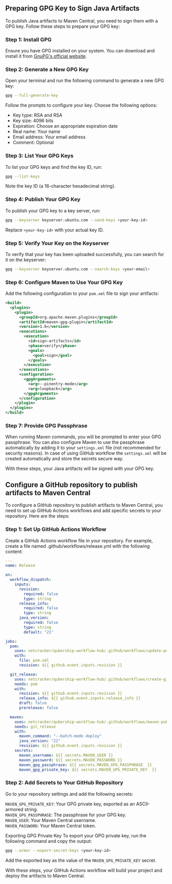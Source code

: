 ## Preparing GPG Key to Sign Java Artifacts

To publish Java artifacts to Maven Central, you need to sign them with a GPG key. Follow these steps to prepare your GPG key:

### Step 1: Install GPG

Ensure you have GPG installed on your system. You can download and install it from [GnuPG's official website](https://gnupg.org/download/).

### Step 2: Generate a New GPG Key

Open your terminal and run the following command to generate a new GPG key:

```sh
gpg --full-generate-key
```

Follow the prompts to configure your key. Choose the following options:

- Key type: RSA and RSA
- Key size: 4096 bits
- Expiration: Choose an appropriate expiration date
- Real name: Your name
- Email address: Your email address
- Comment: Optional

### Step 3: List Your GPG Keys

To list your GPG keys and find the key ID, run:

```sh
gpg --list-keys
```

Note the key ID (a 16-character hexadecimal string).

### Step 4: Publish Your GPG Key

To publish your GPG key to a key server, run:

```sh
gpg --keyserver keyserver.ubuntu.com --send-keys <your-key-id>
```

Replace `<your-key-id>` with your actual key ID.

### Step 5: Verify Your Key on the Keyserver

To verify that your key has been uploaded successfully, you can search for it on the keyserver:

```bash
gpg --keyserver keyserver.ubuntu.com --search-keys <your-email>
```

### Step 6: Configure Maven to Use Your GPG Key

Add the following configuration to your `pom.xml` file to sign your artifacts:

```xml
<build>
  <plugins>
    <plugin>
      <groupId>org.apache.maven.plugins</groupId>
      <artifactId>maven-gpg-plugin</artifactId>
      <version>1.6</version>
      <executions>
        <execution>
          <id>sign-artifacts</id>
          <phase>verify</phase>
          <goals>
            <goal>sign</goal>
          </goals>
        </execution>
      </executions>
      <configuration>
        <gpgArguments>
          <arg>--pinentry-mode</arg>
          <arg>loopback</arg>
        </gpgArguments>
      </configuration>
    </plugin>
  </plugins>
</build>
```

### Step 7: Provide GPG Passphrase

When running Maven commands, you will be prompted to enter your GPG passphrase. You can also configure Maven to use the passphrase automatically by adding it to your `settings.xml` file (not recommended for security reasons). In case of using GitHub workflow the `settings.xml` will be created automatically and store the secrets secure way.

With these steps, your Java artifacts will be signed with your GPG key.

## Configure a GitHub repository to publish artifacts to Maven Central

To configure a GitHub repository to publish artifacts to Maven Central, you need to set up GitHub Actions workflows and add specific secrets to your repository. Here are the steps:

### Step 1: Set Up GitHub Actions Workflow

Create a GitHub Actions workflow file in your repository. For example, create a file named .github/workflows/release.yml with the following content:

```yaml
---
name: Release

on:
  workflow_dispatch:
    inputs:
      revision:
        required: false
        type: string
      release_info:
        required: false
        type: string
      java_version:
        required: false
        type: string
        default: "21"

jobs:
  pom:
    uses: netcracker/qubership-workflow-hub/.github/workflows/update-pom-release.yml@v1.0.2
    with:
      file: pom.xml
      revision: ${{ github.event.inputs.revision }}

  git_release:
    uses: netcracker/qubership-workflow-hub/.github/workflows/create-github-release.yml@v1.0.2
    needs: pom
    with:
      revision: ${{ github.event.inputs.revision }}
      release_info: ${{ github.event.inputs.release_info }}
      draft: false
      prerelease: false

  maven:
    uses: netcracker/qubership-workflow-hub/.github/workflows/maven-publish.yml@v1.0.2
    needs: git_release
    with:
      maven_command: "--batch-mode deploy"
      java_version: "21"
      revision: ${{ github.event.inputs.revision }}
    secrets:
      maven_username: ${{ secrets.MAVEN_USER }}
      maven_password: ${{ secrets.MAVEN_PASSWORD }}
      maven_gpg_passphrase: ${{ secrets.MAVEN_GPG_PASSPHRASE  }}
      maven_gpg_private_key: ${{ secrets.MAVEN_GPG_PRIVATE_KEY  }}
```

### Step 2: Add Secrets to Your GitHub Repository

Go to your repository settings and add the following secrets:

`MAVEN_GPG_PRIVATE_KEY`: Your GPG private key, exported as an ASCII-armored string.  
`MAVEN_GPG_PASSPHRASE`: The passphrase for your GPG key.  
`MAVEN_USER`: Your Maven Central username.  
`MAVEN_PASSWORD`: Your Maven Central token.

Exporting GPG Private Key
To export your GPG private key, run the following command and copy the output:

```bash
gpg --armor --export-secret-keys <your-key-id>
```

Add the exported key as the value of the `MAVEN_GPG_PRIVATE_KEY` secret.

With these steps, your GitHub Actions workflow will build your project and deploy the artifacts to Maven Central.
